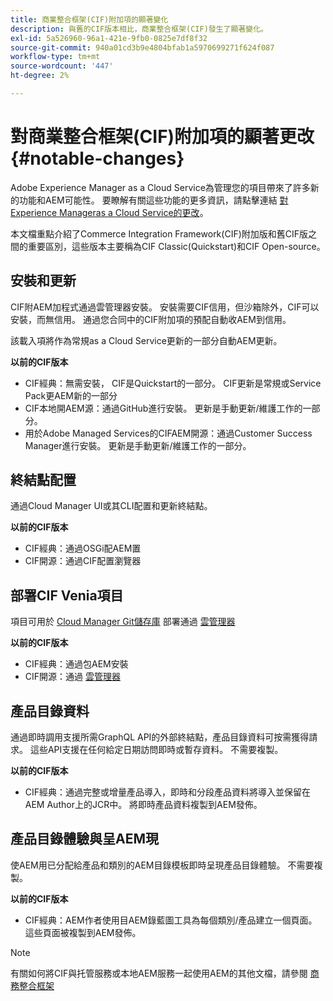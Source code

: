 ```yaml
---
title: 商業整合框架(CIF)附加項的顯著變化
description: 與舊的CIF版本相比，商業整合框架(CIF)發生了顯著變化。
exl-id: 5a526960-96a1-421e-9fb0-0825e7df8f32
source-git-commit: 940a01cd3b9e4804bfab1a5970699271f624f087
workflow-type: tm+mt
source-wordcount: '447'
ht-degree: 2%

---
```


# 對商業整合框架(CIF)附加項的顯著更改{#notable-changes}

Adobe Experience Manager as a Cloud Service為管理您的項目帶來了許多新的功能和AEM可能性。 要瞭解有關這些功能的更多資訊，請點擊連結 [對Experience Manageras a Cloud Service的更改](/help/release-notes/aem-cloud-changes.md)。

本文檔重點介紹了Commerce Integration Framework(CIF)附加版和舊CIF版之間的重要區別，這些版本主要稱為CIF Classic(Quickstart)和CIF Open-source。

## 安裝和更新

CIF附AEM加程式通過雲管理器安裝。 安裝需要CIF信用，但沙箱除外，CIF可以安裝，而無信用。 通過您合同中的CIF附加項的預配自動收AEM到信用。

該載入項將作為常規as a Cloud Service更新的一部分自動AEM更新。

**以前的CIF版本**

* CIF經典：無需安裝， CIF是Quickstart的一部分。 CIF更新是常規或Service Pack更AEM新的一部分
* CIF本地開AEM源：通過GitHub進行安裝。 更新是手動更新/維護工作的一部分。
* 用於Adobe Managed Services的CIFAEM開源：通過Customer Success Manager進行安裝。 更新是手動更新/維護工作的一部分。

## 終結點配置

通過Cloud Manager UI或其CLI配置和更新終結點。

**以前的CIF版本**

* CIF經典：通過OSGi配AEM置
* CIF開源：通過CIF配置瀏覽器

## 部署CIF Venia項目

項目可用於 [Cloud Manager Git儲存庫](https://experienceleague.adobe.com/docs/experience-manager-cloud-service/implementing/managing-code/integrating-with-git.html) 部署通過 [雲管理器](https://experienceleague.adobe.com/docs/experience-manager-cloud-service/implementing/deploying/overview.html)

**以前的CIF版本**

* CIF經典：通過包AEM安裝
* CIF開源：通過 [雲管理器](https://experienceleague.adobe.com/docs/experience-manager-cloud-manager/using/introduction-to-cloud-manager.html?lang=zh-Hant)

## 產品目錄資料

通過即時調用支援所需GraphQL API的外部終結點，產品目錄資料可按需獲得請求。 這些API支援在任何給定日期訪問即時或暫存資料。 不需要複製。

**以前的CIF版本**

* CIF經典：通過完整或增量產品導入，即時和分段產品資料將導入並保留在AEM Author上的JCR中。 將即時產品資料複製到AEM發佈。

## 產品目錄體驗與呈AEM現

使AEM用已分配給產品和類別的AEM目錄模板即時呈現產品目錄體驗。 不需要複製。

**以前的CIF版本**

* CIF經典：AEM作者使用目AEM錄藍圖工具為每個類別/產品建立一個頁面。 這些頁面被複製到AEM發佈。

>[!NOTE]
>
>有關如何將CIF與托管服務或本地AEM服務一起使用AEM的其他文檔，請參閱 [商務整合框架](https://www.adobe.io/apis/experiencecloud/commerce-integration-framework/getting-started.html)
